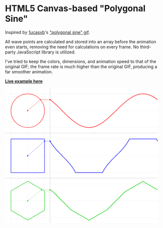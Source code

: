 HTML5 Canvas-based "Polygonal Sine"
===================================

Inspired by [1ucasvb][1]'s ["polygonal sine" gif][2].

  [1]: http://1ucasvb.tumblr.com/
  [2]: http://1ucasvb.tumblr.com/post/42881722643/the-familiar-trigonometric-functions-can-be

All wave points are calculated and stored into an array before the animation even starts, removing the need for calculations on every frame. No third-party JavaSscript library is utilized.

I've tried to keep the colors, dimensions, and animation speed to that of the original GIF; the frame rate is much higher than the original GIF, producing a far smoother animation.

**[Live example here][3]**

  [3]: http://donwilson.github.io/PolygonalSine_Canvas/waves.html

![Preview of Polygonal Sine](preview.png?raw=true "Preview")
